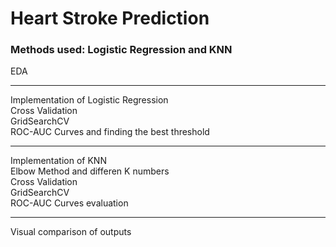 # Heart Stroke Prediction
### Methods used: Logistic Regression and KNN</br> 
EDA</br>
***
Implementation of Logistic Regression</br>
Cross Validation</br>
GridSearchCV</br>
ROC-AUC Curves and finding the best threshold</br>
***
Implementation of KNN</br>
Elbow Method and differen K numbers</br>
Cross Validation</br>
GridSearchCV</br>
ROC-AUC Curves evaluation</br>
***
Visual comparison of outputs
